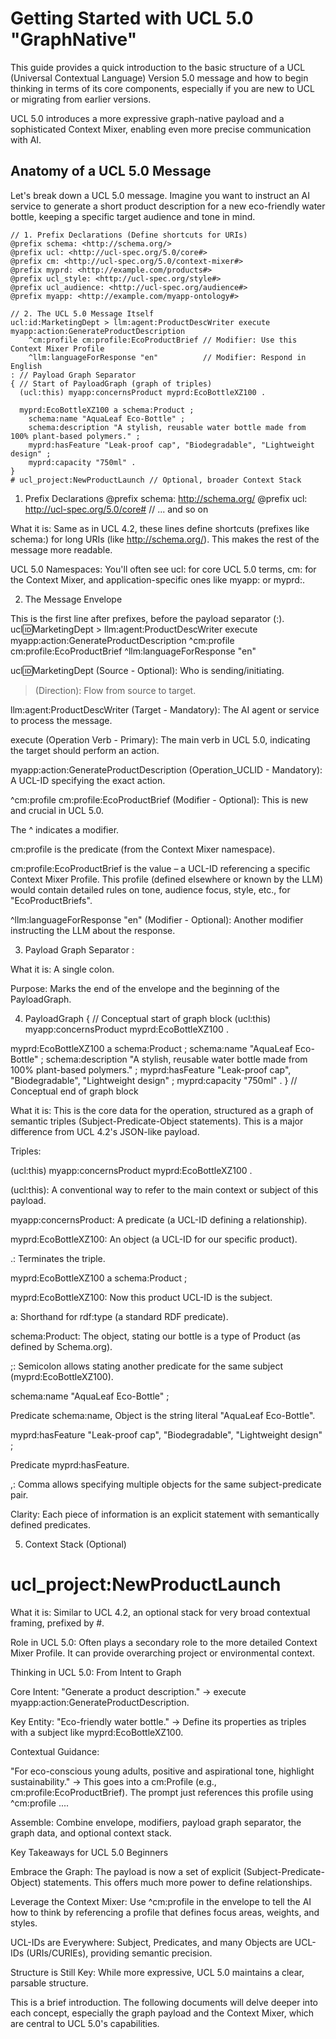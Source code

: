 # Getting Started with UCL 5.0 "GraphNative"

This guide provides a quick introduction to the basic structure of a UCL (Universal Contextual Language) Version 5.0 message and how to begin thinking in terms of its core components, especially if you are new to UCL or migrating from earlier versions.

UCL 5.0 introduces a more expressive graph-native payload and a sophisticated Context Mixer, enabling even more precise communication with AI.

## Anatomy of a UCL 5.0 Message

Let's break down a UCL 5.0 message. Imagine you want to instruct an AI service to generate a short product description for a new eco-friendly water bottle, keeping a specific target audience and tone in mind.

```
// 1. Prefix Declarations (Define shortcuts for URIs)
@prefix schema: <http://schema.org/>
@prefix ucl: <http://ucl-spec.org/5.0/core#>
@prefix cm: <http://ucl-spec.org/5.0/context-mixer#>
@prefix myprd: <http://example.com/products#>
@prefix ucl_style: <http://ucl-spec.org/style#>
@prefix ucl_audience: <http://ucl-spec.org/audience#>
@prefix myapp: <http://example.com/myapp-ontology#>

// 2. The UCL 5.0 Message Itself
ucl:id:MarketingDept > llm:agent:ProductDescWriter execute myapp:action:GenerateProductDescription
    ^cm:profile cm:profile:EcoProductBrief // Modifier: Use this Context Mixer Profile
    ^llm:languageForResponse "en"          // Modifier: Respond in English
: // Payload Graph Separator
{ // Start of PayloadGraph (graph of triples)
  (ucl:this) myapp:concernsProduct myprd:EcoBottleXZ100 .

  myprd:EcoBottleXZ100 a schema:Product ;
    schema:name "AquaLeaf Eco-Bottle" ;
    schema:description "A stylish, reusable water bottle made from 100% plant-based polymers." ;
    myprd:hasFeature "Leak-proof cap", "Biodegradable", "Lightweight design" ;
    myprd:capacity "750ml" .
}
# ucl_project:NewProductLaunch // Optional, broader Context Stack
```



1. Prefix Declarations
@prefix schema: <http://schema.org/>
@prefix ucl: <http://ucl-spec.org/5.0/core#>
// ... and so on


What it is: Same as in UCL 4.2, these lines define shortcuts (prefixes like schema:) for long URIs (like <http://schema.org/>). This makes the rest of the message more readable.

UCL 5.0 Namespaces: You'll often see ucl: for core UCL 5.0 terms, cm: for the Context Mixer, and application-specific ones like myapp: or myprd:.

2. The Message Envelope

This is the first line after prefixes, before the payload separator (:).
ucl:id:MarketingDept > llm:agent:ProductDescWriter execute myapp:action:GenerateProductDescription
^cm:profile cm:profile:EcoProductBrief
^llm:languageForResponse "en"

ucl:id:MarketingDept (Source - Optional): Who is sending/initiating.

> (Direction): Flow from source to target.

llm:agent:ProductDescWriter (Target - Mandatory): The AI agent or service to process the message.

execute (Operation Verb - Primary): The main verb in UCL 5.0, indicating the target should perform an action.

myapp:action:GenerateProductDescription (Operation_UCLID - Mandatory): A UCL-ID specifying the exact action.

^cm:profile cm:profile:EcoProductBrief (Modifier - Optional): This is new and crucial in UCL 5.0.

The ^ indicates a modifier.

cm:profile is the predicate (from the Context Mixer namespace).

cm:profile:EcoProductBrief is the value – a UCL-ID referencing a specific Context Mixer Profile. This profile (defined elsewhere or known by the LLM) would contain detailed rules on tone, audience focus, style, etc., for "EcoProductBriefs".

^llm:languageForResponse "en" (Modifier - Optional): Another modifier instructing the LLM about the response.

3. Payload Graph Separator
:

What it is: A single colon.

Purpose: Marks the end of the envelope and the beginning of the PayloadGraph.

4. PayloadGraph
{ // Conceptual start of graph block
  (ucl:this) myapp:concernsProduct myprd:EcoBottleXZ100 .

  myprd:EcoBottleXZ100 a schema:Product ;
    schema:name "AquaLeaf Eco-Bottle" ;
    schema:description "A stylish, reusable water bottle made from 100% plant-based polymers." ;
    myprd:hasFeature "Leak-proof cap", "Biodegradable", "Lightweight design" ;
    myprd:capacity "750ml" .
} // Conceptual end of graph block


What it is: This is the core data for the operation, structured as a graph of semantic triples (Subject-Predicate-Object statements). This is a major difference from UCL 4.2's JSON-like payload.

Triples:

(ucl:this) myapp:concernsProduct myprd:EcoBottleXZ100 .

(ucl:this): A conventional way to refer to the main context or subject of this payload.

myapp:concernsProduct: A predicate (a UCL-ID defining a relationship).

myprd:EcoBottleXZ100: An object (a UCL-ID for our specific product).

.: Terminates the triple.

myprd:EcoBottleXZ100 a schema:Product ;

myprd:EcoBottleXZ100: Now this product UCL-ID is the subject.

a: Shorthand for rdf:type (a standard RDF predicate).

schema:Product: The object, stating our bottle is a type of Product (as defined by Schema.org).

;: Semicolon allows stating another predicate for the same subject (myprd:EcoBottleXZ100).

schema:name "AquaLeaf Eco-Bottle" ;

Predicate schema:name, Object is the string literal "AquaLeaf Eco-Bottle".

myprd:hasFeature "Leak-proof cap", "Biodegradable", "Lightweight design" ;

Predicate myprd:hasFeature.

,: Comma allows specifying multiple objects for the same subject-predicate pair.

Clarity: Each piece of information is an explicit statement with semantically defined predicates.

5. Context Stack (Optional)
# ucl_project:NewProductLaunch


What it is: Similar to UCL 4.2, an optional stack for very broad contextual framing, prefixed by #.

Role in UCL 5.0: Often plays a secondary role to the more detailed Context Mixer Profile. It can provide overarching project or environmental context.

Thinking in UCL 5.0: From Intent to Graph

Core Intent: "Generate a product description." -> execute myapp:action:GenerateProductDescription.

Key Entity: "Eco-friendly water bottle." -> Define its properties as triples with a subject like myprd:EcoBottleXZ100.

Contextual Guidance:

"For eco-conscious young adults, positive and aspirational tone, highlight sustainability." -> This goes into a cm:Profile (e.g., cm:profile:EcoProductBrief). The prompt just references this profile using ^cm:profile ....

Assemble: Combine envelope, modifiers, payload graph separator, the graph data, and optional context stack.

Key Takeaways for UCL 5.0 Beginners

Embrace the Graph: The payload is now a set of explicit (Subject-Predicate-Object) statements. This offers much more power to define relationships.

Leverage the Context Mixer: Use ^cm:profile in the envelope to tell the AI how to think by referencing a profile that defines focus areas, weights, and styles.

UCL-IDs are Everywhere: Subject, Predicates, and many Objects are UCL-IDs (URIs/CURIEs), providing semantic precision.

Structure is Still Key: While more expressive, UCL 5.0 maintains a clear, parsable structure.

This is a brief introduction. The following documents will delve deeper into each concept, especially the graph payload and the Context Mixer, which are central to UCL 5.0's capabilities.

